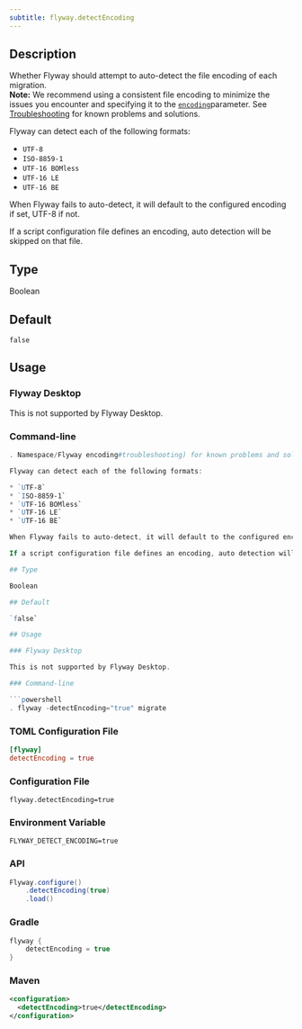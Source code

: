 ```yaml
---
subtitle: flyway.detectEncoding
---
```


## Description

Whether Flyway should attempt to auto-detect the file encoding of each migration. <br/>
**Note:** We recommend using a consistent file encoding to minimize the issues you encounter and specifying it to the [
`encoding`](<Configuration/Flyway Namespace/Flyway encoding Setting>)parameter. See [Troubleshooting](<Configuration/Flyway Namespace/Flyway Encoding Setting#troubleshooting>) for known problems and solutions.

Flyway can detect each of the following formats:

* `UTF-8`
* `ISO-8859-1`
* `UTF-16 BOMless`
* `UTF-16 LE`
* `UTF-16 BE`

When Flyway fails to auto-detect, it will default to the configured encoding if set, UTF-8 if not.

If a script configuration file defines an encoding, auto detection will be skipped on that file.

## Type

Boolean

## Default

`false`

## Usage

### Flyway Desktop

This is not supported by Flyway Desktop.

### Command-line

```powershell
. Namespace/Flyway encoding#troubleshooting) for known problems and solutions.

Flyway can detect each of the following formats:

* `UTF-8`
* `ISO-8859-1`
* `UTF-16 BOMless`
* `UTF-16 LE`
* `UTF-16 BE`

When Flyway fails to auto-detect, it will default to the configured encoding if set, UTF-8 if not.

If a script configuration file defines an encoding, auto detection will be skipped on that file.

## Type

Boolean

## Default

`false`

## Usage

### Flyway Desktop

This is not supported by Flyway Desktop.

### Command-line

```powershell
. flyway -detectEncoding="true" migrate
```

### TOML Configuration File

```toml
[flyway]
detectEncoding = true
```

### Configuration File

```properties
flyway.detectEncoding=true
```

### Environment Variable

```properties
FLYWAY_DETECT_ENCODING=true
```

### API

```java
Flyway.configure()
    .detectEncoding(true)
    .load()
```

### Gradle

```groovy
flyway {
    detectEncoding = true
}
```

### Maven

```xml
<configuration>
  <detectEncoding>true</detectEncoding>
</configuration>
```
